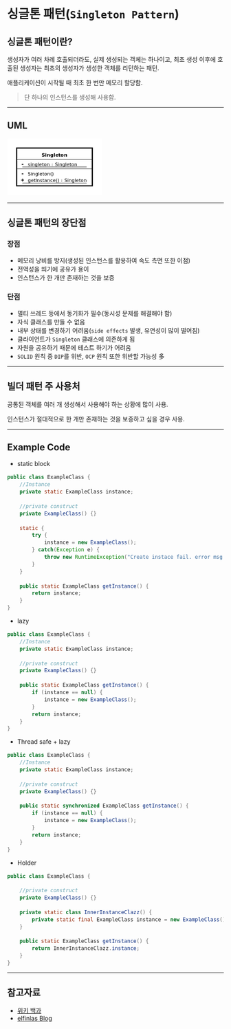 # 싱글톤 패턴(`Singleton Pattern`)

## 싱글톤 패턴이란?

생성자가 여러 차례 호출되더라도, 실제 생성되는 객체는 하나이고, 최초 생성 이후에 호출된 생성자는 최초의 생성자가 생성한 객체를 리턴하는 패턴.

애플리케이션이 시작될 때 최초 한 번만 메모리 할당함.

> 단 하나의 인스턴스를 생성해 사용함.

---

## UML

![img.png](../../../assets/singleton_uml.png)

---

## 싱글톤 패턴의 장단점

### 장점

- 메모리 낭비를 방지(생성된 인스턴스를 활용하여 속도 측면 또한 이점)
- 전역성을 띄기에 공유가 용이
- 인스턴스가 한 개만 존재하는 것을 보증

### 단점

- 멀티 쓰레드 등에서 동기화가 필수(동시성 문제를 해결해야 함)
- 자식 클래스를 만들 수 없음
- 내부 상태를 변경하기 어려움(`side effects` 발생, 유연성이 많이 떨어짐)
- 클라이언트가 `Singleton` 클래스에 의존하게 됨
- 자원을 공유하기 때문에 테스트 하기가 어려움
- `SOLID` 원칙 중 `DIP`를 위반, `OCP` 원칙 또한 위반할 가능성 多

---

## 빌더 패턴 주 사용처

공통된 객체를 여러 개 생성해서 사용해야 하는 상황에 많이 사용.

인스턴스가 절대적으로 한 개만 존재하는 것을 보증하고 싶을 경우 사용.

---

## Example Code

- static block

```java
public class ExampleClass {
    //Instance
    private static ExampleClass instance;

    //private construct
    private ExampleClass() {}

    static {
        try {
            instance = new ExampleClass();
        } catch(Exception e) {
            throw new RuntimeException("Create instace fail. error msg = " + e.getMessage() );
        }
    }

    public static ExampleClass getInstance() {
        return instance;
    }
}
```

- lazy

```java
public class ExampleClass {
    //Instance
    private static ExampleClass instance;

    //private construct
    private ExampleClass() {}

    public static ExampleClass getInstance() {
        if (instance == null) {
            instance = new ExampleClass();
        }
        return instance;
    }
}
```

- Thread safe + lazy

```java
public class ExampleClass {
    //Instance
    private static ExampleClass instance;

    //private construct
    private ExampleClass() {}

    public static synchronized ExampleClass getInstance() {
        if (instance == null) {
            instance = new ExampleClass();
        }
        return instance;
    }
}
```

- Holder

```java
public class ExampleClass {

    //private construct
    private ExampleClass() {}

    private static class InnerInstanceClazz() {
        private static final ExampleClass instance = new ExampleClass();
    }

    public static ExampleClass getInstance() {
        return InnerInstanceClazz.instance;
    }
}
```

---

## 참고자료

- [위키 백과](https://ko.wikipedia.org/wiki/%EC%8B%B1%EA%B8%80%ED%84%B4_%ED%8C%A8%ED%84%B4)
- [elfinlas Blog](https://elfinlas.github.io/2019/09/23/java-singleton/)